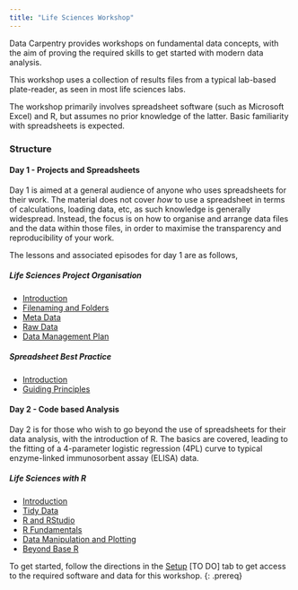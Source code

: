 ```yaml
---
title: "Life Sciences Workshop"
---
```


Data Carpentry provides workshops on fundamental data concepts, with the aim of proving the required skills to get started with modern data analysis.

This workshop uses a collection of results files from a typical lab-based plate-reader, as seen in most life sciences labs. 

The workshop primarily involves spreadsheet software (such as Microsoft Excel) and R, but assumes no prior knowledge of the latter. Basic familiarity with spreadsheets is expected.

### Structure

#### Day 1 - Projects and Spreadsheets

Day 1 is aimed at a general audience of anyone who uses spreadsheets for their work. The material does not cover *how* to use a spreadsheet in terms of calculations, loading data, etc, as such 
knowledge is generally widespread. Instead, the focus is on how to organise and arrange data files and the data within those files, in order to maximise the transparency and reproducibility of your work.

The lessons and associated episodes for day 1 are as follows,

##### Life Sciences Project Organisation

- [Introduction](https://github.com/carpentries-incubator/life-sciences-workshop/blob/gh-pages/_episodes/01-project-organisation-introduction.md)
- [Filenaming and Folders](https://github.com/carpentries-incubator/life-sciences-workshop/blob/gh-pages/_episodes/02-project-organisation-filenaming-and-folders.md)
- [Meta Data](https://github.com/carpentries-incubator/life-sciences-workshop/blob/gh-pages/_episodes/03-project-organisation-meta-data.md)
- [Raw Data](https://github.com/carpentries-incubator/life-sciences-workshop/blob/gh-pages/_episodes/04-project-organisation-raw-data.md)
- [Data Management Plan](https://github.com/carpentries-incubator/life-sciences-workshop/blob/gh-pages/_episodes/05-project-organisation-data-management-plan.md)

##### Spreadsheet Best Practice

- [Introduction](https://github.com/carpentries-incubator/life-sciences-workshop/blob/gh-pages/_episodes/06-spreadsheets-introduction.md)
- [Guiding Principles](https://github.com/carpentries-incubator/life-sciences-workshop/blob/gh-pages/_episodes/07-spreadsheets-guiding-principles.md)

#### Day 2 - Code based Analysis

Day 2 is for those who wish to go beyond the use of spreadsheets for their data analysis, with the introduction of R. The basics are covered, leading
to the fitting of a 4-parameter logistic regression (4PL) curve to typical enzyme-linked immunosorbent assay (ELISA) data.

##### Life Sciences with R

- [Introduction](https://github.com/carpentries-incubator/life-sciences-workshop/blob/gh-pages/_episodes_rmd/08-r-introduction.rmd)
- [Tidy Data](https://github.com/carpentries-incubator/life-sciences-workshop/blob/gh-pages/_episodes_rmd/09-r-tidy-data.rmd)
- [R and RStudio](hhttps://github.com/carpentries-incubator/life-sciences-workshop/blob/gh-pages/_episodes_rmd/10-r-and-rstudio.rmd)
- [R Fundamentals](https://github.com/carpentries-incubator/life-sciences-workshop/blob/gh-pages/_episodes_rmd/11-r-fundamentals.rmd)
- [Data Manipulation and Plotting](https://github.com/carpentries-incubator/life-sciences-workshop/blob/gh-pages/_episodes_rmd/12-r-data-manipulation-and-plotting.rmd)
- [Beyond Base R](hhttps://github.com/carpentries-incubator/life-sciences-workshop/blob/gh-pages/_episodes_rmd/13-r-beyond-base-r.rmd)


To get started, follow the directions in the [Setup](setup.html) [TO DO] tab to get access to the required software and data for this workshop. {: .prereq}
